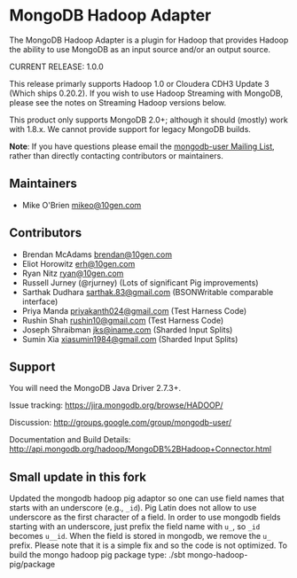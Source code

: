 # MongoDB Hadoop Adapter

The MongoDB Hadoop Adapter is a plugin for Hadoop that provides Hadoop the ability to
use MongoDB as an input source and/or an output source. 


CURRENT RELEASE: 1.0.0

This release primarly supports Hadoop 1.0 or Cloudera CDH3 Update 3
(Which ships 0.20.2).  If you wish to use Hadoop Streaming with
MongoDB, please see the notes on Streaming Hadoop versions below.

This product only supports MongoDB 2.0+; although it should
(mostly) work with 1.8.x. We cannot provide support for legacy MongoDB
builds.

**Note**: If you have questions please email the
[mongodb-user Mailing List](http://groups.google.com/group/mongodb-user),
rather than directly contacting contributors or maintainers.

## Maintainers

* Mike O'Brien <mikeo@10gen.com>

## Contributors
* Brendan McAdams <brendan@10gen.com>
* Eliot Horowitz <erh@10gen.com>
* Ryan Nitz <ryan@10gen.com>
* Russell Jurney (@rjurney) (Lots of significant Pig improvements)
* Sarthak Dudhara <sarthak.83@gmail.com> (BSONWritable comparable interface)
* Priya Manda <priyakanth024@gmail.com> (Test Harness Code)
* Rushin Shah <rushin10@gmail.com> (Test Harness Code)
* Joseph Shraibman <jks@iname.com> (Sharded Input Splits)
* Sumin Xia <xiasumin1984@gmail.com> (Sharded Input Splits)

## Support

You will need the MongoDB Java Driver 2.7.3+.

Issue tracking: https://jira.mongodb.org/browse/HADOOP/

Discussion: http://groups.google.com/group/mongodb-user/

Documentation and Build Details: http://api.mongodb.org/hadoop/MongoDB%2BHadoop+Connector.html

## Small update in this fork

Updated the mongodb hadoop pig adaptor so one can use field names that starts
with an underscore (e.g., `_id`). Pig Latin does not allow to use underscore as
the first character of a field. In order to use mongodb fields starting with
an underscore, just prefix the field name with `u_`, so `_id` becomes `u__id`.
When the field is stored in mongodb, we remove the `u_` prefix. Please note
that it is a simple fix and so the code is not optimized. To build the mongo
hadoop pig package type: ./sbt mongo-hadoop-pig/package

